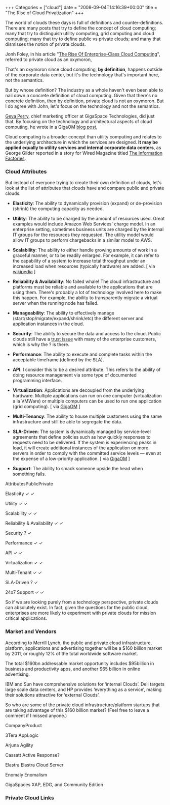 +++
Categories = ["cloud"]
date = "2008-09-04T14:16:39+00:00"
title = "The Rise of Cloud Privatization"
+++


The world of clouds these days is full of definitions and counter-definitions. There are many posts that try to define the concept of cloud computing; many that try to distinguish utility computing, grid computing and cloud computing; many that try to define public vs private clouds; and many that dismisses the notion of private clouds. 

Jonh Foley, in his article "[The Rise Of Enterprise-Class Cloud Computing](http://www.informationweek.com/blog/main/archives/2008/07/the_rise_of_ent.html)", referred to private cloud as an oxymoron,



> 
That's an oxymoron since cloud computing, **by definition**, happens outside of the corporate data center, but it's the technology that's important here, not the semantics.




But by whose definition? The industry as a whole haven't even been able to nail down a concrete definition of cloud computing. Given that there's no concrete definition, then by definition, private cloud is not an oxymoron. But I do agree with John, let's focus on the technology and not the semantics.

[Geva Perry](http://gevaperry.typepad.com/), chief marketing officer at GigaSpace Technologies, did just that. By focusing on the technology and architectural aspects of cloud computing, he wrote in a GigaOM [blog post](http://gigaom.com/2008/02/28/how-cloud-utility-computing-are-different/),



> 
Cloud computing is a broader concept than utility computing and relates to the underlying architecture in which the services are designed. **It may be applied equally to utility services and internal corporate data centers**, as George Gilder reported in a story for Wired Magazine titled [The Information Factories](http://www.wired.com/wired/archive/14.10/cloudware.html?pg=1&topic=cloudware&topic_set=).






### Cloud Attributes



But instead of everyone trying to create their own definition of clouds, let's look at the list of attributes that clouds have and compare public and private clouds.





  * **Elasticity**: The ability to dynamically provision (expand) or de-provision (shrink) the computing capacity as needed.

  * **Utility**: The ability to be charged by the amount of resources used. Great examples would include Amazon Web Services' charge model. In an enterprise setting, sometimes business units are charged by the internal IT groups for the resources they requested. The utility model would allow IT groups to perform chargebacks in a similar model to AWS.

  * **Scalability**: The ability to either handle growing amounts of work in a graceful manner, or to be readily enlarged. For example, it can refer to the capability of a system to increase total throughput under an increased load when resources (typically hardware) are added. [ via [wikipedia](http://en.wikipedia.org/wiki/Scalability) ]

  * **Reliability & Availability**: No failed whale! The cloud infrastructure and platforms must be reliable and available to the applications that are using them. There's probably a lot of technology involved here to make this happen. For example, the ability to transparently migrate a virtual server when the running node has failed.

  * **Manageability**: The ability to effectively manage (start/stop/migrate/expand/shrink/etc) the different server and application instances in the cloud.

  * **Security**: The ability to secure the data and access to the cloud. Public clouds still have a [trust issue](http://cloudfeed.net/2008/08/23/challenges-of-enterprise-cloud-computing/) with many of the enterprise customers, which is why the ? is there.

  * **Performance**: The ability to execute and complete tasks within the acceptable timeframe (defined by the SLA).

  * **API**: I consider this to be a desired attribute. This refers to the ability of doing resource management via some type of documented programming interface.

  * **Virtualization**: Applications are decoupled from the underlying hardware. Multiple applications can run on one computer (virtualization a la VMWare) or multiple computers can be used to run one application (grid computing). [ via [GigaOM](http://gigaom.com/2008/02/28/how-cloud-utility-computing-are-different/) ]

  * **Multi-Tenancy**: The ability to house multiple customers using the same infrastructure and still be able to segregate the data.

  * **SLA-Driven**: The system is dynamically managed by service-level agreements that define policies such as how quickly responses to requests need to be delivered. If the system is experiencing peaks in load, it will create additional instances of the application on more servers in order to comply with the committed service levels — even at the expense of a low-priority application. [ via [GigaOM](http://gigaom.com/2008/02/28/how-cloud-utility-computing-are-different/) ]

  * **Support**: The ability to smack someone upside the head when something fails.








AttributesPublicPrivate



Elasticity
✓
✓



Utility
✓
✓



Scalability
✓
✓



Reliability & Availability
✓
✓



Security
?
✓



Performance
✓
✓



API
✓
✓



Virtualization
✓
✓



Multi-Tenant
✓
✓



SLA-Driven
?
✓



24x7 Support
✓
✓




So if we are looking purely from a technology perspective, private clouds can absolutely exist. In fact, given the questions for the public cloud, enterprises are more likely to experiment with private clouds for mission critical applications. 



### Market and Vendors



According to Merrill Lynch, the public and private cloud infrastructure, platform, applications and advertising together will be a $160 billion market by 2011, or roughly 12% of the total worldwide software market.



> 
The total $160bn addressable market opportunity includes $95billion in 
business and productivity apps, and another $65 billion in online advertising. 

IBM and Sun have comprehensive solutions for ‘internal Clouds’. Dell targets large scale data centers, and HP provides ‘everything as a service’, making their solutions attractive for ‘external Clouds’.   




So who are some of the private cloud infrastructure/platform startups that are taking advantage of this $160 billion market? (Feel free to leave a comment if I missed anyone.)







CompanyProduct




3Tera
AppLogic



Arjuna
Agility



Cassatt
Active Response?



Elastra
Elastra Cloud Server



Enomaly
Enomalism



GigaSpaces
XAP, EDG, and Community Edition






### Private Cloud Links




